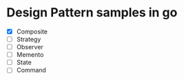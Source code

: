 # Design Pattern samples in go 

- [x] Composite
- [ ] Strategy
- [ ] Observer
- [ ] Memento
- [ ] State
- [ ] Command

